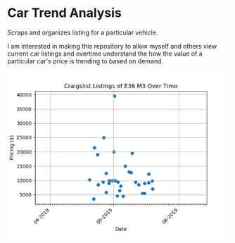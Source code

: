 # Car Trend Analysis
Scraps and organizes listing for a particular vehicle.

I am interested in making this repository to allow myself and others view current car listings and overtime understand the how the value of a particular car's price is trending to based on demand.

![](e36_m3_listings.png)
